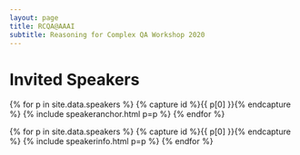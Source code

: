 ```yaml
---
layout: page
title: RCQA@AAAI
subtitle: Reasoning for Complex QA Workshop 2020
---
```


# Invited Speakers


<div class="container">
  <div class="row">

{% for p in site.data.speakers %} {% capture id %}{{ p[0] }}{% endcapture %} {% include speakeranchor.html p=p %} {% endfor %}

</div>
</div>

<div class="container">
  <div class="row">
    <table class="table">
  	<tr>
{% for p in site.data.speakers %} {% capture id %}{{ p[0] }}{% endcapture %} {% include speakerinfo.html p=p %} {% endfor %}
	</tr>
  </table>
</div>
</div>

<!-- </div>
</div> -->

<!-- {% for p in site.data.speakers %}

{% capture id %}{{ p[0] }}{% endcapture %}

- {{% include p[1].name %}}

{% endfor %} -->


<!-- ## Ray Mooney

## Nasrin Mostafazadeh

## Dan Roth

## Sameer Singh

## Robyn Speer

## Bishan Yang -->